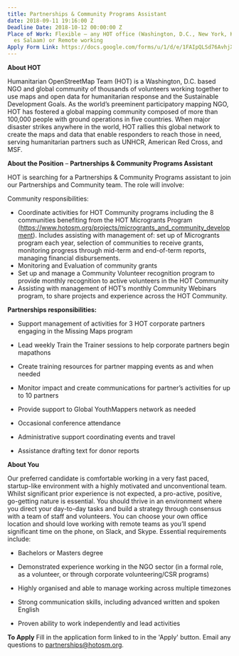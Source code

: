 ```yaml
---
title: Partnerships & Community Programs Assistant
date: 2018-09-11 19:16:00 Z
Deadline Date: 2018-10-12 00:00:00 Z
Place of Work: Flexible – any HOT office (Washington, D.C., New York, Kampala, Dar
  es Salaam) or Remote working
Apply Form Link: https://docs.google.com/forms/u/1/d/e/1FAIpQLSd76AvhjXNmSUhoNlaewLVGQafgX4FgLWpvmk1e7vBzhdGAeA/viewform
---
```


**About HOT**

Humanitarian OpenStreetMap Team (HOT) is a Washington, D.C. based NGO and global community of thousands of volunteers working together to use maps and open data for humanitarian response and the Sustainable Development Goals. As the world’s preeminent participatory mapping NGO, HOT has fostered a global mapping community composed of more than 100,000 people with ground operations in five countries. When major disaster strikes anywhere in the world, HOT rallies this global network to create the maps and data that enable responders to reach those in need, serving humanitarian partners such as UNHCR, American Red Cross, and MSF.

**About the Position** – **Partnerships & Community Programs Assistant**

HOT is searching for a Partnerships & Community Programs assistant to join our Partnerships and Community team. The role will involve:

Community responsibilities:
* Coordinate activities for HOT Community programs including the 8 communities benefiting from the HOT Microgrants Program (https://www.hotosm.org/projects/microgrants_and_community_development). Includes assisting with management of: set up of Microgrants program each year, selection of communities to receive grants, monitoring progress through mid-term and end-of-term reports, managing financial disbursements.
* Monitoring and Evaluation of community grants
* Set up and manage a Community Volunteer recognition program to provide monthly recognition to active volunteers in the HOT Community
* Assisting with management of HOT’s monthly Community Webinars program, to share projects and experience across the HOT Community.

**Partnerships responsibilities:**

* Support management of activities for 3 HOT corporate partners engaging in the Missing Maps program

* Lead weekly Train the Trainer sessions to help corporate partners begin mapathons

* Create training resources for partner mapping events as and when needed

* Monitor impact and create communications for partner’s activities for up to 10 partners

* Provide support to Global YouthMappers network as needed

* Occasional conference attendance

* Administrative support coordinating events and travel

* Assistance drafting text for donor reports

**About You**

Our preferred candidate is comfortable working in a very fast paced, startup-like environment with a highly motivated and unconventional team. Whilst significant prior experience is not expected, a pro-active, positive, go-getting nature is essential. You should thrive in an environment where you direct your day-to-day tasks and build a strategy through consensus with a team of staff and volunteers. You can choose your own office location and should love working with remote teams as you’ll spend significant time on the phone, on Slack, and Skype.
Essential requirements include:

* Bachelors or Masters degree

* Demonstrated experience working in the NGO sector (in a formal role, as a volunteer, or through corporate volunteering/CSR programs)

* Highly organised and able to manage working across multiple timezones

* Strong communication skills, including advanced written and spoken English

* Proven ability to work independently and lead activities

**To Apply**
Fill in the application form linked to in the 'Apply' button. Email any questions to partnerships@hotosm.org.